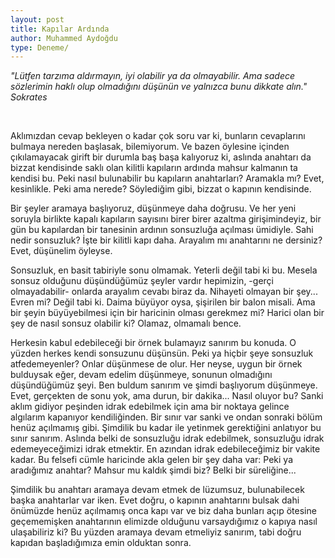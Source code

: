 ```yaml
---
layout: post
title: Kapılar Ardında
author: Muhammed Aydoğdu
type: Deneme/
---
```



_"Lütfen tarzıma aldırmayın, iyi olabilir ya da olmayabilir. Ama sadece sözlerimin haklı olup olmadığını düşünün ve yalnızca bunu dikkate alın." Sokrates_

<br/>

Aklımızdan cevap bekleyen o kadar çok soru var ki, bunların cevaplarını bulmaya nereden başlasak, bilemiyorum. Ve bazen öylesine içinden çıkılamayacak girift bir durumla baş başa kalıyoruz ki, aslında anahtarı da bizzat kendisinde saklı olan kilitli kapıların ardında mahsur kalmanın ta kendisi bu. Peki nasıl bulunabilir bu kapıların anahtarları? Aramakla mı? Evet, kesinlikle. Peki ama nerede? Söylediğim gibi, bizzat o kapının kendisinde.

Bir şeyler aramaya başlıyoruz, düşünmeye daha doğrusu. Ve her yeni soruyla birlikte kapalı kapıların sayısını birer birer azaltma girişimindeyiz, bir gün bu kapılardan bir tanesinin ardının sonsuzluğa açılması ümidiyle. Sahi nedir sonsuzluk? İşte bir kilitli kapı daha. Arayalım mı anahtarını ne dersiniz? Evet, düşünelim öyleyse.

Sonsuzluk, en basit tabiriyle sonu olmamak. Yeterli değil tabi ki bu. Mesela sonsuz olduğunu düşündüğümüz şeyler vardır hepimizin, -gerçi olmayadabilir- onlarda arayalım cevabı biraz da. Nihayeti olmayan bir şey...  Evren mi? Değil tabi ki. Daima büyüyor oysa, şişirilen bir balon misali. Ama bir şeyin büyüyebilmesi için bir haricinin olması gerekmez mi? Harici olan bir şey de nasıl sonsuz olabilir ki? Olamaz, olmamalı bence.

Herkesin kabul  edebileceği bir örnek bulamayız sanırım bu konuda. O yüzden herkes kendi sonsuzunu düşünsün. Peki ya hiçbir şeye sonsuzluk atfedemeyenler? Onlar düşünmese de olur. Her neyse, uygun bir örnek bulduysak eğer, devam edelim düşünmeye, sonunun olmadığını düşündüğümüz şeyi. Ben buldum sanırım ve şimdi başlıyorum düşünmeye. Evet, gerçekten de sonu yok, ama durun, bir dakika... Nasıl oluyor bu? Sanki aklım gidiyor peşinden idrak edebilmek için ama bir noktaya gelince algılarım kapanıyor kendiliğinden. Bir sınır var sanki ve ondan sonraki bölüm henüz açılmamış gibi. Şimdilik bu kadar ile yetinmek gerektiğini anlatıyor bu sınır sanırım. Aslında belki de sonsuzluğu idrak edebilmek, sonsuzluğu idrak edemeyeceğimizi idrak etmektir. En azından idrak edebileceğimiz bir vakite kadar. Bu felsefi cümle haricinde akla gelen bir şey daha var: Peki ya aradığımız anahtar? Mahsur mu kaldık şimdi biz? Belki bir süreliğine...

Şimdilik bu anahtarı aramaya devam etmek de lüzumsuz, bulunabilecek başka anahtarlar var iken. Evet doğru, o kapının anahtarını bulsak dahi önümüzde henüz açılmamış onca kapı var ve biz daha bunları açıp ötesine geçememişken anahtarının elimizde olduğunu varsaydığımız o kapıya nasıl ulaşabiliriz ki?  Bu yüzden aramaya devam etmeliyiz sanırım, tabi doğru kapıdan başladığımıza emin olduktan sonra.
